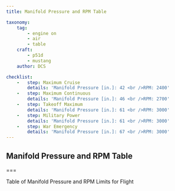 ```yaml
---
title: Manifold Pressure and RPM Table

taxonomy:
    tag:
        - engine on
        - air
        - table
    craft:
        - p51d
        - mustang
    author: DCS

checklist:
    -   step: Maximum Cruise  
        details: 'Manifold Pressure [in.]: 42 <br />RPM: 2400'
    -   step: Maximum Continuous  
        details: 'Manifold Pressure [in.]: 46 <br />RPM: 2700'
    -   step: Takeoff Maximum 
        details: 'Manifold Pressure [in.]: 61 <br />RPM: 3000'
    -   step: Military Power 
        details: 'Manifold Pressure [in.]: 61 <br />RPM: 3000'
    -   step: War Emergency 
        details: 'Manifold Pressure [in.]: 67 <br />RPM: 3000'
---
```


## Manifold Pressure and RPM Table

===

Table of Manifold Pressure and RPM Limits for Flight 

